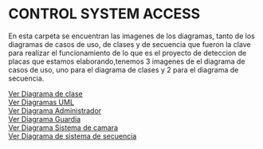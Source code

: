 

<!DOCTYPE html>
<html lang="es">
<head>
<meta charset="UTF-8">
<meta name="viewport" content="width=device-width, initial-scale=1.0">

</head>
<body>

<div class="container">
    <h1>CONTROL SYSTEM ACCESS</h1>
    <p>En esta carpeta se encuentran las imagenes de los diagramas, tanto de
los diagramas de casos de uso, de clases y de secuencia que fueron la clave para realizar el funcionamiento 
de lo que es el proyecto de deteccion de placas que estamos elaborando,tenemos 3 imagenes
de el diagrama de casos de uso, uno para el diagrama de clases y 2 para el 
diagrama de secuencia.</p>
    

    
</div>

<a href="/Diagramas UML/Diagramas de clase actualizados/Diagrama.jpg/">Ver Diagrama de clase</a><br>
<a href="/Diagramas UML/Administrador secuencia.jpg/">Ver Diagramas UML</a><br>
<a href="/Diagramas UML/Administrador.jpg/">Ver Diagrama Administrador</a><br>
<a href="/Diagramas UML/Guardia.jpg/">Ver Diagrama Guardia</a><br>
<a href="/Diagramas UML/Sistema de camara.jpg/">Ver Diagrama Sistema de camara</a><br>
<a href="/Diagramas UML/Sistema secuencia.jpg/">Ver Diagrama de sistema de secuencia</a>



</body>
</html>
